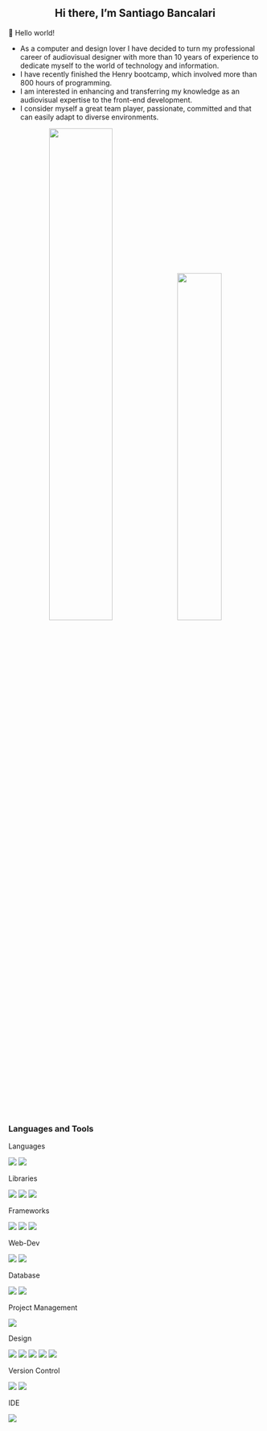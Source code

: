 <div>

<h2 align="center">Hi there, I’m Santiago Bancalari</h2>


[comment]: <> ( <img src="https://img.shields.io/badge/PORTFOLIO-CC6699?style=for-the-badge&logoColor=white" alt="Portfolio" /> )
 [comment]: <> (  <img src="https://img.shields.io/badge/Codepen-000000?style=for-the-badge&logo=codepen&logoColor=white" alt="CodePen" /> )

<div>
   <span> 👋 Hello world! </span>
  <ul>
    <li> As a computer and design lover I have decided to turn my professional career of audiovisual designer with more than 10 years of experience to dedicate myself      to the world of technology and information. </li>
    <li> I have recently finished the Henry bootcamp, which involved more than 800 hours of programming. </li>
    <li> I am interested in enhancing and transferring my knowledge as an audiovisual expertise to the front-end development. </li>
    <li> I consider myself a great team player, passionate, committed and that can easily adapt to diverse environments.</li>
   </ul>
</div>
<p align="center">
   <img src="https://github-readme-stats.vercel.app/api?username=bancalarisantiago&show_icons=true&theme=gruvbox" width="50%"/>
   <img src="https://github-readme-stats.vercel.app/api/top-langs/?username=bancalarisantiago&layout=compact&theme=gruvbox" width="42%" />
</p>

<h3> Languages and Tools</h3>
 <p>Languages</p>
   <img src="https://img.shields.io/badge/javascript-%23323330.svg?style=for-the-badge&logo=javascript&logoColor=%23F7DF1E"/>
   <img src="https://img.shields.io/badge/typescript-%23007ACC.svg?style=for-the-badge&logo=typescript&logoColor=white"/>
  <p>Libraries</p>
   <img src="https://img.shields.io/badge/react-%2320232a.svg?style=for-the-badge&logo=react&logoColor=%2361DAFB"/>
   <img src="https://img.shields.io/badge/redux-%23593d88.svg?style=for-the-badge&logo=redux&logoColor=white"/>
   <img src="https://img.shields.io/badge/Sequelize-52B0E7?style=for-the-badge&logo=Sequelize&logoColor=white"/>          
 <p>Frameworks</p>
   <img src="https://img.shields.io/badge/Next-black?style=for-the-badge&logo=next.js&logoColor=white"/>
   <img src="https://img.shields.io/badge/chakra-%234ED1C5.svg?style=for-the-badge&logo=chakraui&logoColor=white"/>
   <img src="https://img.shields.io/badge/express.js-%23404d59.svg?style=for-the-badge&logo=express&logoColor=%2361DAFB"/>
 <p>Web-Dev</p>
   <img src="https://img.shields.io/badge/html5-%23E34F26.svg?style=for-the-badge&logo=html5&logoColor=white"/>
   <img src="https://img.shields.io/badge/css3-%231572B6.svg?style=for-the-badge&logo=css3&logoColor=white"/>
 
<p>Database</p>
   <img src="https://img.shields.io/badge/MongoDB-%234ea94b.svg?style=for-the-badge&logo=mongodb&logoColor=white"/>
   <img src="https://img.shields.io/badge/postgres-%23316192.svg?style=for-the-badge&logo=postgresql&logoColor=white"/>
 <p>Project Management</p>
   <img src="https://img.shields.io/badge/Trello-%23026AA7.svg?style=for-the-badge&logo=Trello&logoColor=white"/>
 <p>Design</p>
   <img src="https://img.shields.io/badge/Adobe%20Premiere%20Pro-9999FF.svg?style=for-the-badge&logo=Adobe%20Premiere%20Pro&logoColor=white"/>
   <img src="https://img.shields.io/badge/adobe%20photoshop-%2331A8FF.svg?style=for-the-badge&logo=adobe%20photoshop&logoColor=white"/>
   <img src="https://img.shields.io/badge/Adobe%20Lightroom-31A8FF.svg?style=for-the-badge&logo=Adobe%20Lightroom&logoColor=white"/>
   <img src="https://img.shields.io/badge/Adobe%20After%20Effects-9999FF.svg?style=for-the-badge&logo=Adobe%20After%20Effects&logoColor=white"/>
   <img src="https://img.shields.io/badge/figma-%23F24E1E.svg?style=for-the-badge&logo=figma&logoColor=white"/>
 <p>Version Control</p>
   <img src="https://img.shields.io/badge/git-%23F05033.svg?style=for-the-badge&logo=git&logoColor=white"/>
   <img src="https://img.shields.io/badge/github-%23121011.svg?style=for-the-badge&logo=github&logoColor=white"/>
 <p>IDE</p>
   <img src="https://img.shields.io/badge/Visual%20Studio%20Code-0078d7.svg?style=for-the-badge&logo=visual-studio-code&logoColor=white">
</div>

